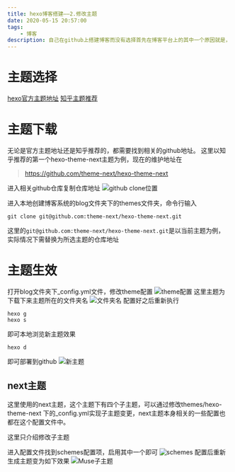 ```yaml
---
title: hexo博客搭建——2.修改主题
date: 2020-05-15 20:57:00
tags:
    - 博客
description: 自己在github上搭建博客而没有选择首先在博客平台上的其中一个原因就是，相对而言在github上搭博客自己能控制的相对多一些，比如...找一个好看的皮肤～
---
```

# 主题选择
[hexo官方主题地址](https://hexo.io/themes/)
[知乎主题推荐](https://www.zhihu.com/question/24422335)

# 主题下载
无论是官方主题地址还是知乎推荐的，都需要找到相关的github地址。
这里以知乎推荐的第一个hexo-theme-next主题为例，现在的维护地址在
> https://github.com/theme-next/hexo-theme-next

进入相关github仓库复制仓库地址
![github clone位置](github%20clone位置.jpg)

进入本地创建博客系统的blog文件夹下的themes文件夹，命令行输入
```shell script
git clone git@github.com:theme-next/hexo-theme-next.git
```
这里的`git@github.com:theme-next/hexo-theme-next.git`是以当前主题为例，
实际情况下需替换为所选主题的仓库地址

# 主题生效
打开blog文件夹下_config.yml文件，修改theme配置
![theme配置](主题配置文件位置.jpg)
这里主题为下载下来主题所在的文件夹名
![文件夹名](文件夹名.jpg)
配置好之后重新执行
```shell script
hexo g
hexo s
```
即可本地浏览新主题效果
```shell script
hexo d
```
即可部署到github
![新主题](Muse主题.jpg)
## next主题
这里使用的next主题，这个主题下有四个子主题，可以通过修改themes/hexo-theme-next
下的_config.yml实现子主题变更，next主题本身相关的一些配置也都在这个配置文件中。

这里只介绍修改子主题

进入配置文件找到schemes配置项，启用其中一个即可
![schemes](子主题shceme.jpg)
配置后重新生成主题变为如下效果
![Muse子主题](Mist主题.jpg)
